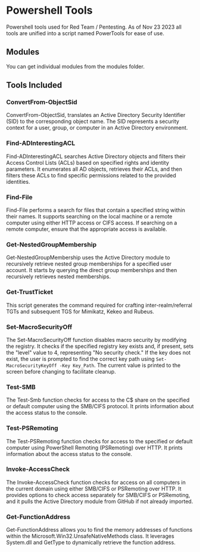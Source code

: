 # Powershell Tools
Powershell tools used for Red Team / Pentesting. As of Nov 23 2023 all tools are unified into a script named PowerTools for ease of use. 

## Modules
You can get individual modules from the modules folder.

## Tools Included

### ConvertFrom-ObjectSid
ConvertFrom-ObjectSid, translates an Active Directory Security Identifier (SID) to the corresponding object name. The SID represents a security context for a user, group, or computer in an Active Directory environment.

### Find-ADInterestingACL
Find-ADInterestingACL searches Active Directory objects and filters their Access Control Lists (ACLs) based on specified rights and identity parameters. It enumerates all AD objects, retrieves their ACLs, and then filters these ACLs to find specific permissions related to the provided identities.

### Find-File
Find-File performs a search for files that contain a specified string within their names. It supports searching on the local machine or a remote computer using either HTTP access or CIFS access. If searching on a remote computer, ensure that the appropriate access is available.

### Get-NestedGroupMembership
Get-NestedGroupMembership uses the Active Directory module to recursively retrieve nested group memberships for a specified user account. It starts by querying the direct group memberships and then recursively retrieves nested memberships.

### Get-TrustTicket
This script generates the command required for crafting inter-realm/referral TGTs and subsequent TGS for Mimikatz, Kekeo and Rubeus.

### Set-MacroSecurityOff
The Set-MacroSecurityOff function disables macro security by modifying the registry. It checks if the specified registry key exists and, if present, sets the "level" value to 4, representing "No security check." If the key does not exist, the user is prompted to find the correct key path using `Set-MacroSecurityKeyOff -Key Key_Path`. The current value is printed to the screen before changing to facilitate cleanup.

### Test-SMB
The Test-Smb function checks for access to the C$ share on the specified or default computer using the SMB/CIFS protocol. It prints information about the access status to the console.

### Test-PSRemoting
The Test-PSRemoting function checks for access to the specified or default computer using PowerShell Remoting (PSRemoting) over HTTP. It prints information about the access status to the console.

### Invoke-AccessCheck
The Invoke-AccessCheck function checks for access on all computers in the current domain using either SMB/CIFS or PSRemoting over HTTP. It provides options to check access separately for SMB/CIFS or PSRemoting, and it pulls the Active Directory module from GitHub if not already imported.

### Get-FunctionAddress
Get-FunctionAddress allows you to find the memory addresses of functions within the Microsoft.Win32.UnsafeNativeMethods class. It leverages System.dll and GetType to dynamically retrieve the function address.